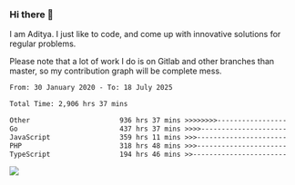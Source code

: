 ### Hi there 👋

I am Aditya. I just like to code, and come up with innovative solutions for regular problems.

Please note that a lot of work I do is on Gitlab and other branches than master, so my contribution graph will be complete mess.

<!--START_SECTION:waka-->

```txt
From: 30 January 2020 - To: 18 July 2025

Total Time: 2,906 hrs 37 mins

Other                      936 hrs 37 mins >>>>>>>>-----------------   32.22 %
Go                         437 hrs 37 mins >>>>---------------------   15.06 %
JavaScript                 359 hrs 11 mins >>>----------------------   12.36 %
PHP                        318 hrs 48 mins >>>----------------------   10.97 %
TypeScript                 194 hrs 46 mins >>-----------------------   06.70 %
```

<!--END_SECTION:waka-->

![](https://komarev.com/ghpvc/?username=BrainBuzzer)
